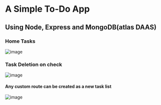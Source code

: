 # A Simple To-Do App 
## Using Node, Express and MongoDB(atlas DAAS)

### Home Tasks 
![image](https://user-images.githubusercontent.com/78472787/216977822-f245f380-42c9-4452-98a0-1c853d45b438.png)

### Task Deletion on check
![image](https://user-images.githubusercontent.com/78472787/216977960-cd272fc4-7075-4ec9-87b0-0fa42517226a.png)

#### Any custom route can be created as a new task list
![image](https://user-images.githubusercontent.com/78472787/216979069-b95a4e89-515d-4122-bbb1-3e28ddfa03ac.png)
